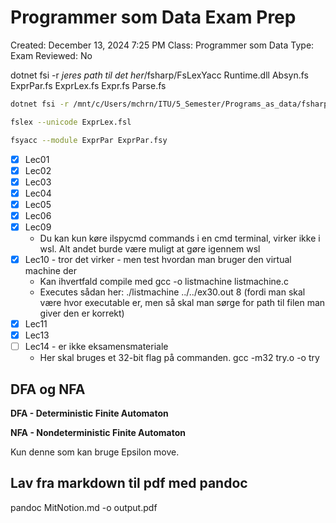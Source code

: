 # Programmer som Data Exam Prep

Created: December 13, 2024 7:25 PM
Class: Programmer som Data
Type: Exam
Reviewed: No

dotnet fsi -r *jeres path til det her*/fsharp/FsLexYacc Runtime.dll Absyn.fs ExprPar.fs ExprLex.fs Expr.fs Parse.fs 

```bash
dotnet fsi -r /mnt/c/Users/mchrn/ITU/5_Semester/Programs_as_data/fsharp/FsLexYacc.Runtime.dll Absyn.fs FunPar.fs FunLex.fs Parse.fs Fun.fs ParseAndRun.fs

fslex --unicode ExprLex.fsl

fsyacc --module ExprPar ExprPar.fsy
```

- [x]  Lec01
- [x]  Lec02
- [x]  Lec03
- [x]  Lec04
- [x]  Lec05
- [x]  Lec06
- [x]  Lec09
    - Du kan kun køre ilspycmd commands i en cmd terminal, virker ikke i wsl. Alt andet burde være muligt at gøre igennem wsl
- [x]  Lec10 - tror det virker - men test hvordan man bruger den virtual machine der
    - Kan ihvertfald compile med gcc -o listmachine listmachine.c
    - Executes sådan her: ./listmachine ../../ex30.out 8 (fordi man skal være hvor executable er, men så skal man sørge for path til filen man giver den er korrekt)
- [x]  Lec11
- [x]  Lec13
- [ ]  Lec14 - er ikke eksamensmateriale
    - Her skal bruges et 32-bit flag på commanden. gcc -m32 try.o -o try

## DFA og NFA

**DFA - Deterministic Finite Automaton**

**NFA - Nondeterministic Finite Automaton**

Kun denne som kan bruge Epsilon move.



## Lav fra markdown til pdf med pandoc
pandoc MitNotion.md -o output.pdf